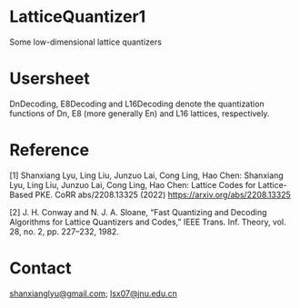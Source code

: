 # LatticeQuantizer1
Some low-dimensional lattice quantizers

# Usersheet
DnDecoding, E8Decoding and L16Decoding denote the quantization functions of Dn, E8 (more generally En) and L16 lattices, respectively.

# Reference
[1] Shanxiang Lyu, Ling Liu, Junzuo Lai, Cong Ling, Hao Chen: 	Shanxiang Lyu, Ling Liu, Junzuo Lai, Cong Ling, Hao Chen: Lattice Codes for Lattice-Based PKE. CoRR abs/2208.13325 (2022) https://arxiv.org/abs/2208.13325

[2] J. H. Conway and N. J. A. Sloane, “Fast Quantizing and Decoding Algorithms for Lattice Quantizers and Codes,” IEEE Trans. Inf. Theory, vol. 28, no. 2, pp. 227–232, 1982.

# Contact
shanxianglyu@gmail.com; lsx07@jnu.edu.cn
